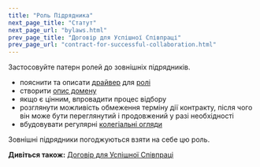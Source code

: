 ```yaml
---
title: "Роль Підрядника"
next_page_title: "Статут"
next_page_url: "bylaws.html"
prev_page_title: "Договір для Успішної Співпраці"
prev_page_url: "contract-for-successful-collaboration.html"
---
```



<div class="card summary"><div class="card-body">Застосовуйте патерн ролей до зовнішніх підрядників.
</div></div>

-   пояснити та описати <a href="glossary.html#entry-organizational-driver" class="glossary-tooltip" data-toggle="tooltip" title="Організаційний драйвер: Драйвер - це мотив, який спонукає людину або групу реагувати на конкретну ситуацію. Драйвер вважається **організаційним драйвером**, якщо реагування на нього допоможе організації створити цінність, усунути втрати або уникнути непередбачуваних наслідків.">драйвер</a> для [ролі](role.html)
-   створити [опис домену](clarify-and-develop-domains.html)
-   якщо є цінним, впровадити процес відбору
-   розглянути можливість обмеження терміну дії контракту, після чого він може бути переглянутий і продовжений у разі необхідності
-   вбудовувати регулярні [колегіальні огляди](peer-review.html)

Зовнішні підрядники погоджуються взяти на себе цю роль.

**Дивіться також:** [Договір для Успішної Співпраці](contract-for-successful-collaboration.html)